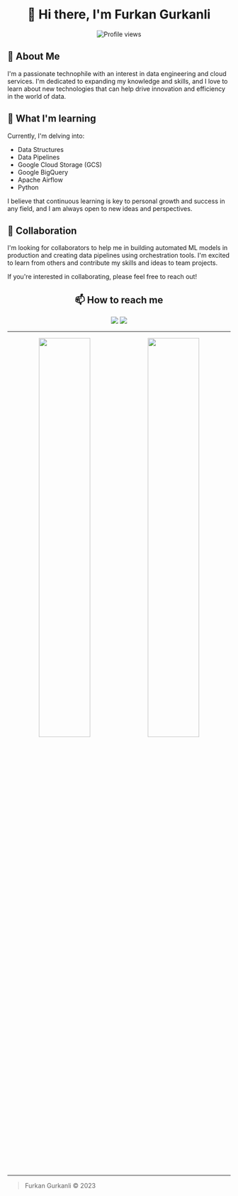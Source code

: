 <div align="center">

# 👋 Hi there, I'm Furkan Gurkanli 

</div>

<div align="center">

![Profile views](https://gpvc.arturio.dev/furkangr)

</div>

## 👀 About Me

I'm a passionate technophile with an interest in data engineering and cloud services. I'm dedicated to expanding my knowledge and skills, and I love to learn about new technologies that can help drive innovation and efficiency in the world of data. 

## 🌱 What I'm learning

Currently, I'm delving into:

- Data Structures
- Data Pipelines
- Google Cloud Storage (GCS)
- Google BigQuery
- Apache Airflow
- Python

I believe that continuous learning is key to personal growth and success in any field, and I am always open to new ideas and perspectives. 

## 💞️ Collaboration

I'm looking for collaborators to help me in building automated ML models in production and creating data pipelines using orchestration tools. I'm excited to learn from others and contribute my skills and ideas to team projects.

If you're interested in collaborating, please feel free to reach out!

<div align="center">

## 📫 How to reach me

[<img src="https://img.shields.io/badge/-LinkedIn-blue?style=flat&logo=Linkedin&logoColor=white"/>](https://www.linkedin.com/in/fgurkanli/) [<img src="https://img.shields.io/badge/-GitHub-181717?style=flat&logo=github"/>](https://github.com/furkangr)

</div>

---

<p align="center">
  <img width="48%" src="https://github-readme-stats.vercel.app/api?username=furkangr&show_icons=true&theme=tokyonight" />
  <img width="48%" src="https://github-readme-streak-stats.herokuapp.com/?user=furkangr&theme=tokyonight" />
</p>

---

> Furkan Gurkanli © 2023



<!---
furkangr/furkangr is a ✨ special ✨ repository because its `README.md` (this file) appears on your GitHub profile.
You can click the Preview link to take a look at your changes.
--->
